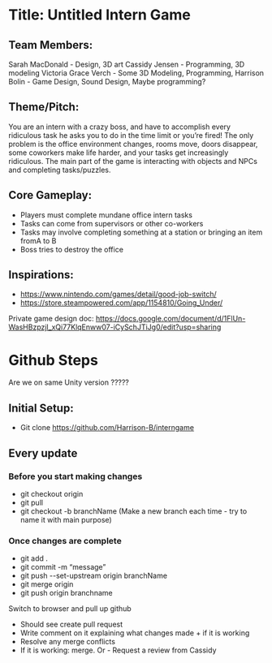 # Title: Untitled Intern Game

## Team Members:
Sarah MacDonald - Design, 3D art
Cassidy Jensen - Programming, 3D modeling
Victoria Grace Verch - Some 3D Modeling, Programming, 
Harrison Bolin - Game Design, Sound Design, Maybe programming?

## Theme/Pitch: 
You are an intern with a crazy boss, and have to accomplish every ridiculous task he asks you to do in the time limit or you’re fired! The only problem is the office environment changes, rooms move, doors disappear, some coworkers make life harder, and your tasks get increasingly ridiculous. The main part of the game is interacting with objects and NPCs and completing tasks/puzzles. 

## Core Gameplay:
- Players must complete mundane office intern tasks
- Tasks can come from supervisors or other co-workers
- Tasks may involve completing something at a station or bringing an item fromA to B
- Boss tries to destroy the office

## Inspirations:
- https://www.nintendo.com/games/detail/good-job-switch/
- https://store.steampowered.com/app/1154810/Going_Under/



Private game design doc: https://docs.google.com/document/d/1FlUn-WasHBzpzjl_xQi77KlqEnww07-iCySchJTiJg0/edit?usp=sharing

# Github Steps 

Are we on same Unity version ?????

## Initial Setup: 
- Git clone  https://github.com/Harrison-B/interngame 

## Every update

### Before you start making changes
- git checkout origin
- git pull
- git checkout -b branchName
(Make a new branch each time - try to name it with main purpose)

### Once changes are complete
- git add .
- git commit -m “message”
- git push --set-upstream origin branchName
- git merge origin
- git push origin branchname

Switch to browser and pull up github

- Should see create pull request
- Write comment on it explaining what changes made + if it is working
- Resolve any merge conflicts 
- If it is working: merge. Or - Request a review from Cassidy 
